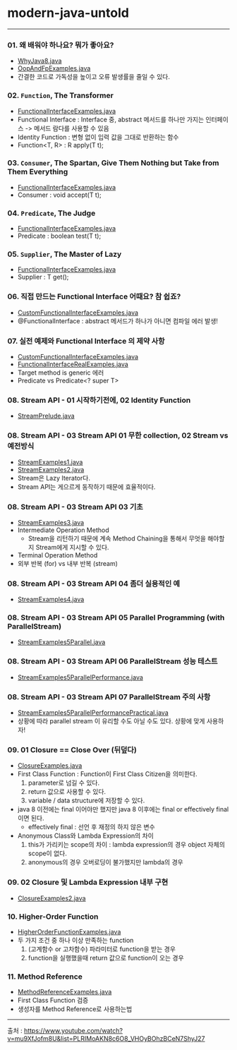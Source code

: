 # modern-java-untold

---

### 01. 왜 배워야 하나요? 뭐가 좋아요?

- [WhyJava8.java](src%2FWhyJava8.java)
- [OopAndFpExamples.java](src%2FOopAndFpExamples.java)
- 간결한 코드로 가독성을 높이고 오류 발생률을 줄일 수 있다.

### 02. `Function`, The Transformer

- [FunctionalInterfaceExamples.java](src%2FFunctionalInterfaceExamples.java)
- Functional Interface : Interface 중, abstract 메서드를 하나만 가지는 인터페이스 -> 메서드 람다를 사용할 수 있음
- Identity Function : 변형 없이 입력 값을 그대로 반환하는 함수
- Function<T, R> : R apply(T t);

### 03. `Consumer`, The Spartan, Give Them Nothing but Take from Them Everything

- [FunctionalInterfaceExamples.java](src%2FFunctionalInterfaceExamples.java)
- Consumer<T> : void accept(T t);

### 04. `Predicate`, The Judge

- [FunctionalInterfaceExamples.java](src%2FFunctionalInterfaceExamples.java)
- Predicate<T> : boolean test(T t);

### 05. `Supplier`, The Master of Lazy

- [FunctionalInterfaceExamples.java](src%2FFunctionalInterfaceExamples.java)
- Supplier<T> : T get();

### 06. 직접 만드는 Functional Interface 어때요? 참 쉽죠?

- [CustomFunctionalInterfaceExamples.java](src%2FCustomFunctionalInterfaceExamples.java)
- @FunctionalInterface : abstract 메서드가 하나가 아니면 컴파일 에러 발생!

### 07. 실전 예제와 Functional Interface 의 제약 사항

- [CustomFunctionalInterfaceExamples.java](src%2FCustomFunctionalInterfaceExamples.java)
- [FunctionalInterfaceRealExamples.java](src%2FFunctionalInterfaceRealExamples.java)
- Target method is generic 에러
- Predicate<T> vs Predicate<? super T>

### 08. Stream API - 01 시작하기전에, 02 Identity Function

- [StreamPrelude.java](src%2FStreamPrelude.java)

### 08. Stream API - 03 Stream API 01 무한 collection, 02 Stream vs 예전방식 

- [StreamExamples1.java](src%2FStreamExamples1.java)
- [StreamExamples2.java](src%2FStreamExamples2.java)
- Stream은 Lazy Iterator다.
- Stream API는 게으르게 동작하기 때문에 효율적이다.

### 08. Stream API - 03 Stream API 03 기초

- [StreamExamples3.java](src%2FStreamExamples3.java)
- Intermediate Operation Method
  - Stream을 리턴하기 때문에 계속 Method Chaining을 통해서 무엇을 해야할지 Stream에게 지시할 수 있다. 
- Terminal Operation Method
- 외부 반복 (for) vs 내부 반복 (stream) 

### 08. Stream API - 03 Stream API 04 좀더 실용적인 예

- [StreamExamples4.java](src%2FStreamExamples4.java)

### 08. Stream API - 03 Stream API 05 Parallel Programming (with ParallelStream)

- [StreamExamples5Parallel.java](src%2FStreamExamples5Parallel.java)

### 08. Stream API - 03 Stream API 06 ParallelStream 성능 테스트
- [StreamExamples5ParallelPerformance.java](src%2FStreamExamples5ParallelPerformance.java)

### 08. Stream API - 03 Stream API 07 ParallelStream 주의 사항
- [StreamExamples5ParallelPerformancePractical.java](src%2FStreamExamples5ParallelPerformancePractical.java)
- 상황에 따라 parallel stream 이 유리할 수도 아닐 수도 있다. 상황에 맞게 사용하자!

### 09. 01 Closure == Close Over (뒤덮다)
- [ClosureExamples.java](src%2FClosureExamples.java)
- First Class Function : Function이 First Class Citizen을 의미한다.
  1. parameter로 넘길 수 있다.
  2. return 값으로 사용할 수 있다.
  3. variable / data structure에 저장할 수 있다.
- java 8 이전에는 final 이어야만 했지만 java 8 이후에는 final or effectively final 이면 된다.
  - effectively final : 선언 후 재정의 하지 않은 변수
- Anonymous Class와 Lambda Expression의 차이
  1. this가 가리키는 scope의 차이 : lambda expression의 경우 object 자체의 scope이 없다.
  2. anonymous의 경우 오버로딩이 불가했지만 lambda의 경우 

### 09. 02 Closure 및 Lambda Expression 내부 구현
- [ClosureExamples2.java](src%2FClosureExamples2.java)

### 10. Higher-Order Function
- [HigherOrderFunctionExamples.java](src%2FHigherOrderFunctionExamples.java)
- 두 가지 조건 중 하나 이상 만족하는 function
  1. (고계함수 or 고차함수) 파라미터로 function을 받는 경우
  2. function을 실행했을때 return 값으로 function이 오는 경우

### 11. Method Reference
- [MethodReferenceExamples.java](src%2FMethodReferenceExamples.java)
- First Class Function 검증
- 생성자를 Method Reference로 사용하는법

---

출처 :
https://www.youtube.com/watch?v=mu9XfJofm8U&list=PLRIMoAKN8c6O8_VHOyBOhzBCeN7ShyJ27

